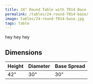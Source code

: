```yaml
---
title: 24" Round Table with T014 Base
permalink: /tables/24-round-T014-base/
image: tables/24-round-T014-base.jpg
tags: table
---
```


hey hey hey


## Dimensions

Height | Diameter | Base Spread
-------|----------|------------
42"    | 30"      | 30"